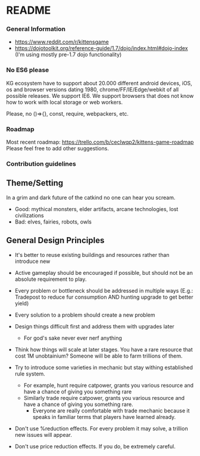 # README #

### General Information ###

* https://www.reddit.com/r/kittensgame
* https://dojotoolkit.org/reference-guide/1.7/dojo/index.html#dojo-index (I'm using mostly pre-1.7 dojo functionality)

### No ES6 please ###

KG ecosystem have to support about 20.000 different android devices, iOS, os and browser versions dating 1980, chrome/FF/IE/Edge/webkit of all possible releases.
We support IE6. We support browsers that does not know how to work with local storage or web workers.

Please, no ()=>{}, const, require, webpackers, etc.

### Roadmap ###

Most recent roadmap: https://trello.com/b/cecIwqp2/kittens-game-roadmap
Please feel free to add other suggestions.

### Contribution guidelines ###

## Theme/Setting ##

In a grim and dark future of the catkind no one can hear you scream.

* Good: mythical monsters, elder artifacts, arcane technologies, lost civilizations
* Bad: elves, fairies, robots, owls

## General Design Principles ##

* It's better to reuse existing buildings and resources rather than introduce new
* Active gameplay should be encouraged if possible, but should not be an absolute requirement to play.
* Every problem or bottleneck should be addressed in multiple ways
(E.g.: Tradepost to reduce fur consumption AND hunting upgrade to get better yield)
* Every solution to a problem should create a new problem

* Design things difficult first and address them with upgrades later
    * For god's sake never ever nerf anything

* Think how things will scale at later stages. You have a rare resource that cost 1M unobtainium? 
Someone will be able to farm trillions of them.

* Try to introduce some varieties in mechanic but stay withing established rule system.
    * For example, hunt require catpower, grants you various resource and have a chance of giving you something rare
    * Similarly trade require catpower, grants you various resource and have a chance of giving you something rare.
        * Everyone are really comfortable with trade mechanic because it speaks in familiar terms that players have learned already.

* Don't use %reduction effects. For every problem it may solve, a trillion new issues will appear.
* Don't use price reduction effects. If you do, be extremely careful.